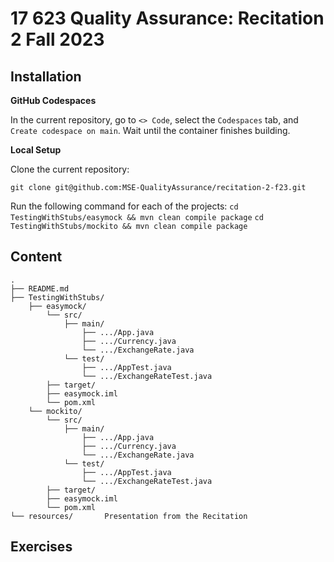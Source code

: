 # 17 623 Quality Assurance: Recitation 2 Fall 2023

## Installation

**GitHub Codespaces**

In the current repository, go to `<> Code`, select the `Codespaces` tab, and `Create codespace on main`. Wait until the container finishes building.

**Local Setup**

Clone the current repository:

`git clone git@github.com:MSE-QualityAssurance/recitation-2-f23.git`

Run the following command for each of the projects:
`cd TestingWithStubs/easymock && mvn clean compile package`
`cd TestingWithStubs/mockito && mvn clean compile package`


## Content
```
.
├── README.md
├── TestingWithStubs/
    ├── easymock/
        └── src/
            ├── main/
                ├── .../App.java
                ├── .../Currency.java
                └── .../ExchangeRate.java
            └── test/
                ├── .../AppTest.java
                └── .../ExchangeRateTest.java
        ├── target/
        ├── easymock.iml
        └── pom.xml
    └── mockito/  
        └── src/
            ├── main/
                ├── .../App.java
                ├── .../Currency.java
                └── .../ExchangeRate.java
            └── test/
                ├── .../AppTest.java
                └── .../ExchangeRateTest.java
        ├── target/
        ├── easymock.iml
        └── pom.xml
└── resources/       Presentation from the Recitation
```

## Exercises